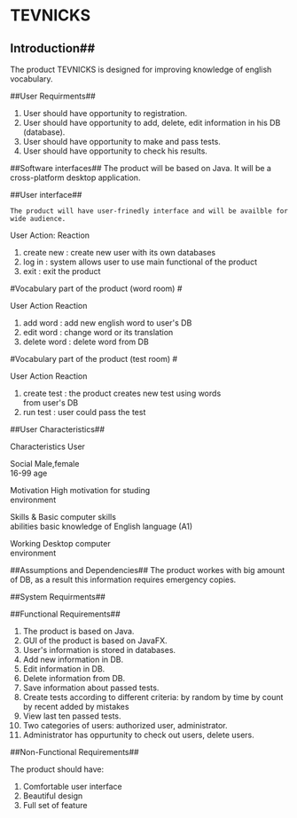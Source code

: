 # TEVNICKS
## Introduction##

The product TEVNICKS is designed for improving knowledge of english vocabulary.

##User Requirments##

 1. User should have opportunity to registration.
 2. User should have opportunity to add, delete, edit information
   in his DB (database).
 3. User should have opportunity to make and pass tests.
 4. User should have opportunity to check his results.



##Software interfaces##
	The product will be based on Java. It will be a cross-platform desktop application.

##User interface##

	The product will have user-frinedly interface and will be availble for wide audience.


User Action:      Reaction									   

1. create new :	  create new user with its own databases       
2. log in 	:     system allows user to use main functional of 
			      the product                         
3. exit	    :     exit the product	                        


#Vocabulary part of the product (word room) #

User Action        Reaction  

1. add word    :	   add new english word to user's DB           
2. edit word   :     change word or its translation              
3. delete word :     delete word from DB             




#Vocabulary part of the product (test room) #   

User Action        Reaction   

1. create test :	   the product creates new test using words   
				   from user's DB                                
2. run test    :      user could pass the test                    



##User Characteristics##

 Characteristics 	 User    

 Social			     Male,female                                  
					 16-99 age                                    
 
 Motivation          High motivation for studing                 
 environment        				                                

 Skills &			 Basic computer skills                       
 abilities			 basic knowledge of English language (A1)     

 Working 			 Desktop computer                             
 environment		                                             



##Assumptions and Dependencies##
The product workes with big amount of DB, as a result this information requires emergency copies.

##System Requirments##

##Functional Requirements##

1. The product is based on Java.
2. GUI of the product is based on JavaFX.
3. User's information is stored in databases.
4. Add new information in DB.
5. Edit information in DB.
6. Delete information from DB.
7. Save information about passed tests.
8. Create tests according to different criteria:
   by random
   by time
   by count
   by recent added
   by mistakes
9. View last ten passed tests.
10. Two categories of users: authorized user, administrator.
11. Administrator has oppurtunity to check out users, delete users.

##Non-Functional Requirements##

The product should have:

1. Comfortable user interface
2. Beautiful design
3. Full set of feature